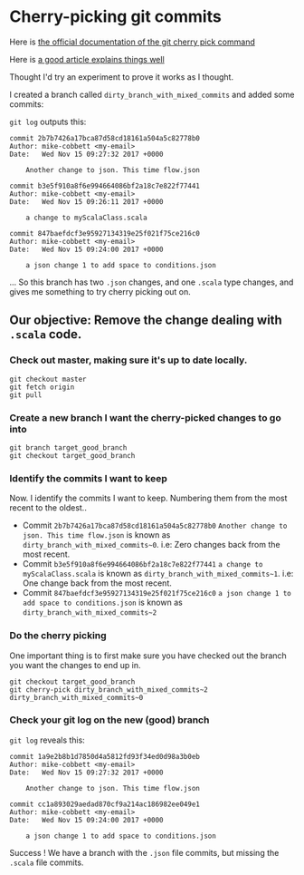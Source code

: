# Cherry-picking git commits
Here is [the official documentation of the git cherry pick command](https://git-scm.com/docs/git-cherry-pick)

Here is [a good article explains things well](http://think-like-a-git.net/sections/rebase-from-the-ground-up/cherry-picking-explained.html)

Thought I'd try an experiment to prove it works as I thought.

I created a branch called `dirty_branch_with_mixed_commits` and added some commits:

`git log`
outputs this:
```
commit 2b7b7426a17bca87d58cd18161a504a5c82778b0
Author: mike-cobbett <my-email>
Date:   Wed Nov 15 09:27:32 2017 +0000

    Another change to json. This time flow.json
    
commit b3e5f910a8f6e994664086bf2a18c7e822f77441
Author: mike-cobbett <my-email>
Date:   Wed Nov 15 09:26:11 2017 +0000

    a change to myScalaClass.scala
    
commit 847baefdcf3e95927134319e25f021f75ce216c0
Author: mike-cobbett <my-email>
Date:   Wed Nov 15 09:24:00 2017 +0000

    a json change 1 to add space to conditions.json
```

... So this branch has two `.json` changes, and one `.scala` type changes, and gives me something to try cherry picking out on.

## Our objective: Remove the change dealing with `.scala` code.

### Check out master, making sure it's up to date locally.
```
git checkout master
git fetch origin
git pull
```

### Create a new branch I want the cherry-picked changes to go into
```
git branch target_good_branch
git checkout target_good_branch
```

### Identify the commits I want to keep
Now. I identify the commits I want to keep. Numbering them from the most recent to the oldest..
- Commit `2b7b7426a17bca87d58cd18161a504a5c82778b0` `Another change to json. This time flow.json` is known as `dirty_branch_with_mixed_commits~0`. i.e: Zero changes back from the most recent.
- Commit `b3e5f910a8f6e994664086bf2a18c7e822f77441` `a change to myScalaClass.scala` is known as `dirty_branch_with_mixed_commits~1`. i.e: One change back from the most recent.
- Commit `847baefdcf3e95927134319e25f021f75ce216c0` `a json change 1 to add space to conditions.json` is known as `dirty_branch_with_mixed_commits~2`

### Do the cherry picking
One important thing is to first make sure you have checked out the branch you want the changes to end up in.
```
git checkout target_good_branch
git cherry-pick dirty_branch_with_mixed_commits~2 dirty_branch_with_mixed_commits~0
```

### Check your git log on the new (good) branch
`git log` reveals this:
```
commit 1a9e2b8b1d7850d4a5812fd93f34ed0d98a3b0eb
Author: mike-cobbett <my-email>
Date:   Wed Nov 15 09:27:32 2017 +0000

    Another change to json. This time flow.json

commit cc1a893029aedad870cf9a214ac186982ee049e1
Author: mike-cobbett <my-email>
Date:   Wed Nov 15 09:24:00 2017 +0000

    a json change 1 to add space to conditions.json
```

Success ! We have a branch with the `.json` file commits, but missing the `.scala` file commits.
